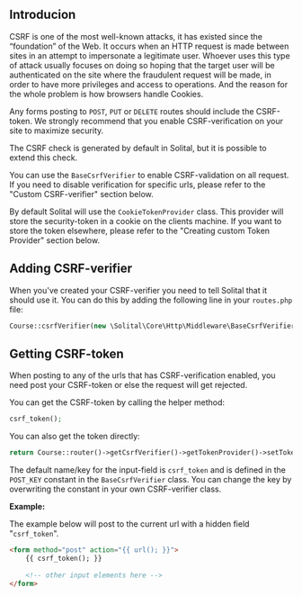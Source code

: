 ## Introducion

CSRF is one of the most well-known attacks, it has existed since the “foundation” of the Web. It occurs when an HTTP request is made between sites in an attempt to impersonate a legitimate user. Whoever uses this type of attack usually focuses on doing so hoping that the target user will be authenticated on the site where the fraudulent request will be made, in order to have more privileges and access to operations. And the reason for the whole problem is how browsers handle Cookies. 

Any forms posting to `POST`, `PUT` or `DELETE` routes should include the CSRF-token. We strongly recommend that you enable CSRF-verification on your site to maximize security.

The CSRF check is generated by default in Solital, but it is possible to extend this check. 

You can use the `BaseCsrfVerifier` to enable CSRF-validation on all request. If you need to disable verification for specific urls, please refer to the "Custom CSRF-verifier" section below.

By default Solital will use the `CookieTokenProvider` class. This provider will store the security-token in a cookie on the clients machine.
If you want to store the token elsewhere, please refer to the "Creating custom Token Provider" section below.

## Adding CSRF-verifier

When you've created your CSRF-verifier you need to tell Solital that it should use it. You can do this by adding the following line in your `routes.php` file:

```php
Course::csrfVerifier(new \Solital\Core\Http\Middleware\BaseCsrfVerifier());
```

## Getting CSRF-token

When posting to any of the urls that has CSRF-verification enabled, you need post your CSRF-token or else the request will get rejected.

You can get the CSRF-token by calling the helper method:

```php
csrf_token();
```

You can also get the token directly:

```php
return Course::router()->getCsrfVerifier()->getTokenProvider()->setToken();
```

The default name/key for the input-field is `csrf_token` and is defined in the `POST_KEY` constant in the `BaseCsrfVerifier` class.
You can change the key by overwriting the constant in your own CSRF-verifier class.

**Example:**

The example below will post to the current url with a hidden field "`csrf_token`".

```html
<form method="post" action="{{ url(); }}">
    {{ csrf_token(); }}
    
    <!-- other input elements here -->
</form>
```